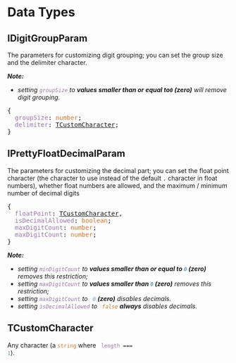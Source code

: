 # Data Types

## IDigitGroupParam

The parameters for customizing digit grouping; you can set the group size and the delimiter character.

___Note:___

* _setting <code><span style="color: #9876AA;">groupSize</span></code> to __values smaller than or equal to`0` (zero)__
  will remove digit grouping._

<pre>
{
  <span style="color: #9876AA;">groupSize</span>: <span style="color: #CC7832;">number</span>;
  <span style="color: #9876AA;">delimiter</span>: <a href="#TCustomCharacter">TCustomCharacter</a>;
}
</pre>

## IPrettyFloatDecimalParam

The parameters for customizing the decimal part; you can set the float point character (the character to use instead of
the default `.` character in float numbers), whether float numbers are allowed, and the maximum / minimum number of
decimal digits

<pre>
{
  <span style="color: #9876AA;">floatPoint</span>: <a href="#TCustomCharacter">TCustomCharacter</a>,
  <span style="color: #9876AA;">isDecimalAllowed</span>: <span style="color: #CC7832;">boolean</span>;
  <span style="color: #9876AA;">maxDigitCount</span>: <span style="color: #CC7832;">number</span>;
  <span style="color: #9876AA;">maxDigitCount</span>: <span style="color: #CC7832;">number</span>;
}
</pre>
___Note:___

* _setting <code><span style="color: #9876AA;">minDigitCount</span></code> to __values smaller than or equal
  to <code><span style="color: #6897BB;">0</span></code> (zero)__ removes this restriction;_
* _setting <code><span style="color: #9876AA;">maxDigitCount</span></code> to __values smaller
  than <code><span style="color: #6897BB;">0</span></code> (zero)__ removes this restriction;_
* _setting <code><span style="color: #9876AA;">maxDigitCount</span></code> to <code><span style="color: #6897BB;">
  0</span></code> __(zero)__ disables decimals._
* _setting <code><span style="color: #9876AA;">isDecimalAllowed</span></code> to <code><span style="color: #CC7832;">
  false</span></code> __always__ disables decimals._

## TCustomCharacter

Any character (a <code><span style="color: #CC7832;">string</span></code> where <code><span style="color: #9876AA;">
length</span> === <span style="color: #6897BB;">1</span></code>).


